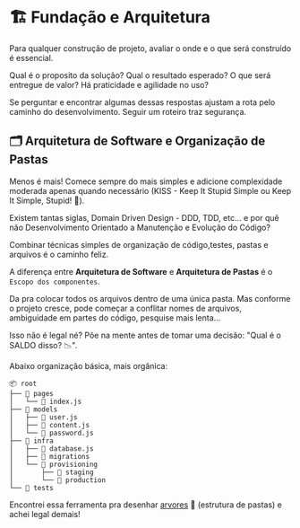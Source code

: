 # 🏗️ Fundação e Arquitetura

Para qualquer construção de projeto, avaliar o onde e o que será construído é essencial.

Qual é o proposito da solução? Qual o resultado esperado? O que será entregue de valor? Há praticidade e agilidade no uso?

Se perguntar e encontrar algumas dessas respostas ajustam a rota pelo caminho do desenvolvimento. Seguir um roteiro traz segurança.

## 🗂️ Arquitetura de Software e Organização de Pastas

Menos é mais! Comece sempre do mais simples e adicione complexidade moderada apenas quando necessário (KISS - Keep It Stupid Simple ou Keep It Simple, Stupid! 🤪).

Existem tantas siglas, Domain Driven Design - DDD, TDD, etc... e por quê não Desenvolvimento Orientado a Manutenção e Evolução do Código?

Combinar técnicas simples de organização de código,testes, pastas e arquivos é o caminho feliz.

A diferença entre **Arquitetura de Software** e **Arquitetura de Pastas** é o `Escopo dos componentes`.

Da pra colocar todos os arquivos dentro de uma única pasta. Mas conforme o projeto cresce, pode começar a conflitar nomes de arquivos, ambiguidade em partes do código, pesquise mais lenta...

Isso não é legal né? Põe na mente antes de tomar uma decisão: "Qual é o SALDO disso? 📉".

Abaixo organização básica, mais orgânica:

```
📦 root
├── 📂 pages
│   └── 📜 index.js
├── 📂 models
│   ├── 📜 user.js
│   ├── 📜 content.js
│   └── 📜 password.js
├── 📂 infra
│   ├── 📜 database.js
│   ├── 📁 migrations
│   └── 📂 provisioning
│       ├── 📁 staging
│       └── 📁 production
└── 📁 tests
```

Encontrei essa ferramenta pra desenhar [arvores](https://tree.nathanfriend.com/) 🌲 (estrutura de pastas) e achei legal demais!
